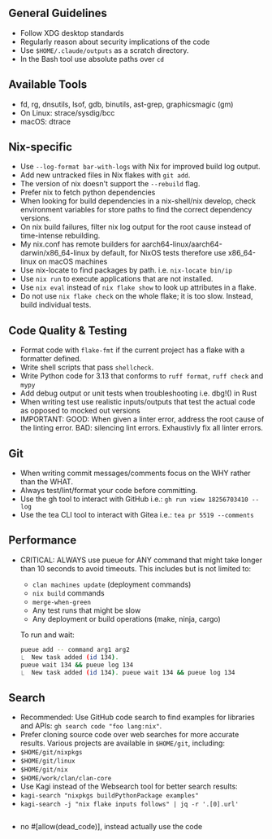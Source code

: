 ## General Guidelines

- Follow XDG desktop standards
- Regularly reason about security implications of the code
- Use `$HOME/.claude/outputs` as a scratch directory.
- In the Bash tool use absolute paths over `cd`

## Available Tools

- fd, rg, dnsutils, lsof, gdb, binutils, ast-grep, graphicsmagic (gm)
- On Linux: strace/sysdig/bcc
- macOS: dtrace

## Nix-specific

- Use `--log-format bar-with-logs` with Nix for improved build log output.
- Add new untracked files in Nix flakes with `git add`.
- The version of nix doesn't support the `--rebuild` flag.
- Prefer nix to fetch python dependencies
- When looking for build dependencies in a nix-shell/nix develop, check
  environment variables for store paths to find the correct dependency versions.
- On nix build failures, filter nix log output for the root cause instead of
  time-intense rebuilding.
- My nix.conf has remote builders for aarch64-linux/aarch64-darwin/x86_64-linux
  by default, for NixOS tests therefore use x86_64-linux on macOS machines
- Use nix-locate to find packages by path. i.e. `nix-locate bin/ip`
- Use `nix run` to execute applications that are not installed.
- Use `nix eval` instead of `nix flake show` to look up attributes in a flake.
- Do not use `nix flake check` on the whole flake; it is too slow. Instead,
  build individual tests.

## Code Quality & Testing

- Format code with `flake-fmt` if the current project has a flake with a
  formatter defined.
- Write shell scripts that pass `shellcheck`.
- Write Python code for 3.13 that conforms to `ruff format`, `ruff check` and
  `mypy`
- Add debug output or unit tests when troubleshooting i.e. dbg!() in Rust
- When writing test use realistic inputs/outputs that test the actual code as
  opposed to mocked out versions
- IMPORTANT: GOOD: When given a linter error, address the root cause of the
  linting error. BAD: silencing lint errors. Exhaustivly fix all linter errors.

## Git

- When writing commit messages/comments focus on the WHY rather than the WHAT.
- Always test/lint/format your code before committing.
- Use the gh tool to interact with GitHub i.e.: `gh run view 18256703410 --log`
- Use the tea CLI tool to interact with Gitea i.e.: `tea pr 5519 --comments`

## Performance

- CRITICAL: ALWAYS use pueue for ANY command that might take longer than 10
  seconds to avoid timeouts. This includes but is not limited to:
  - `clan machines update` (deployment commands)
  - `nix build` commands
  - `merge-when-green`
  - Any test runs that might be slow
  - Any deployment or build operations (make, ninja, cargo)

  To run and wait:
  ```bash
  pueue add -- command arg1 arg2
  ⎿  New task added (id 134).
  pueue wait 134 && pueue log 134
  ⎿  New task added (id 134). pueue wait 134 && pueue log 134
  ```

## Search

- Recommended: Use GitHub code search to find examples for libraries and APIs:
  `gh search code "foo lang:nix"`.
- Prefer cloning source code over web searches for more accurate results.
  Various projects are available in `$HOME/git`, including:
- `$HOME/git/nixpkgs`
- `$HOME/git/linux`
- `$HOME/git/nix`
- `$HOME/work/clan/clan-core`
- Use Kagi instead of the Websearch tool for better search results:
- `kagi-search "nixpkgs buildPythonPackage examples"`
- `kagi-search -j "nix flake inputs follows" | jq -r '.[0].url'`

```
```

- no #[allow(dead_code)], instead actually use the code
